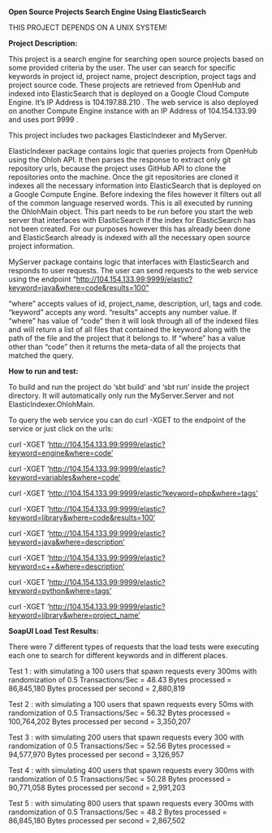**Open Source Projects Search Engine Using ElasticSearch**


THIS PROJECT DEPENDS ON A UNIX SYSTEM!


**Project Description:**

This project is a search engine for searching open source projects based on some provided criteria by the user.
The user can search for specific keywords in project id, project name, project description, project tags and project
source code.  These projects are retrieved from OpenHub and indexed into ElasticSearch that is deployed on a Google
Cloud Compute Engine. It’s IP Address is 104.197.88.210 .  The web service is also deployed on another Compute Engine
instance with an IP Address of 104.154.133.99 and uses port 9999 .


This project includes two packages ElasticIndexer and MyServer.


ElasticIndexer package contains logic that queries projects from OpenHub using the Ohloh API. It then parses the
response to extract only git repository urls, because the project uses GitHub API to clone the repositories onto the
machine.  Once the git repositories are cloned it indexes all the necessary information into ElasticSearch that is
deployed on a Google Compute Engine. Before indexing the files however it filters out all of the common language
reserved words.  This is all executed by running the OhlohMain object.  This part needs to be run before you start the
web server that interfaces with ElasticSearch if the index for ElasticSearch has not been created.  For our purposes
however this has already been done and ElasticSearch already is indexed with all the necessary open source project
information.


MyServer package contains logic that interfaces with ElasticSearch and responds to user requests.  The user can send
requests to the web service using the endpoint “http://104.154.133.99:9999/elastic?keyword=java&where=code&results=100”

“where” accepts values of id, project_name, description, url, tags and code.
“keyword” accepts any word.
“results” accepts any number value.
If “where” has value of “code” then it will look through all of the indexed files and will return a list of all files that contained the keyword along with the path of the file and the project that it belongs to.  If “where” has a value other than “code” then it returns the meta-data of all the projects that matched the query.


**How to run and test:**

To build and run the project do ‘sbt build’ and ‘sbt run’ inside the project directory.  It will automatically only run the MyServer.Server and not ElasticIndexer.OhlohMain.


To query the web service you can do curl -XGET to the endpoint of the service or just click on the urls:

curl -XGET ‘http://104.154.133.99:9999/elastic?keyword=engine&where=code’

curl -XGET ‘http://104.154.133.99:9999/elastic?keyword=variables&where=code’

curl -XGET ‘http://104.154.133.99:9999/elastic?keyword=php&where=tags’

curl -XGET ‘http://104.154.133.99:9999/elastic?keyword=library&where=code&results=100’

curl -XGET ‘http://104.154.133.99:9999/elastic?keyword=java&where=description’

curl -XGET ‘http://104.154.133.99:9999/elastic?keyword=c++&where=description’

curl -XGET ‘http://104.154.133.99:9999/elastic?keyword=python&where=tags’

curl -XGET ‘http://104.154.133.99:9999/elastic?keyword=library&where=project_name’


**SoapUI Load Test Results:**


There were 7 different types of requests that the load tests were executing each one to search for different keywords and in different places.


Test 1 : with simulating a 100 users that spawn requests every 300ms with randomization of 0.5
Transactions/Sec = 48.43
Bytes processed = 86,845,180
Bytes processed per second = 2,880,819

Test 2 : with simulating a 100 users that spawn requests every 50ms with randomization of 0.5
Transactions/Sec = 56.32
Bytes processed = 100,764,202
Bytes processed per second = 3,350,207

Test 3 : with simulating 200 users that spawn requests every 300 with randomization of 0.5
Transactions/Sec = 52.56
Bytes processed = 94,577,970
Bytes processed per second = 3,126,957


Test 4 : with simulating 400 users that spawn requests every 300ms with randomization of 0.5
Transactions/Sec = 50.28
Bytes processed = 90,771,058
Bytes processed per second = 2,991,203

Test 5 : with simulating 800 users that spawn requests every 300ms with randomization of 0.5
Transactions/Sec = 48.2
Bytes processed = 86,845,180
Bytes processed per second = 2,867,502